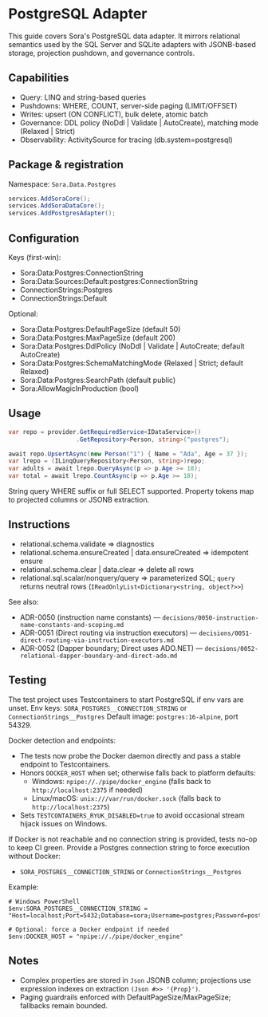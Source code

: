# PostgreSQL Adapter

This guide covers Sora's PostgreSQL data adapter. It mirrors relational semantics used by the SQL Server and SQLite adapters with JSONB-based storage, projection pushdown, and governance controls.

## Capabilities

- Query: LINQ and string-based queries
- Pushdowns: WHERE, COUNT, server-side paging (LIMIT/OFFSET)
- Writes: upsert (ON CONFLICT), bulk delete, atomic batch
- Governance: DDL policy (NoDdl | Validate | AutoCreate), matching mode (Relaxed | Strict)
- Observability: ActivitySource for tracing (db.system=postgresql)

## Package & registration

Namespace: `Sora.Data.Postgres`

```csharp
services.AddSoraCore();
services.AddSoraDataCore();
services.AddPostgresAdapter();
```

## Configuration

Keys (first-win):

- Sora:Data:Postgres:ConnectionString
- Sora:Data:Sources:Default:postgres:ConnectionString
- ConnectionStrings:Postgres
- ConnectionStrings:Default

Optional:

- Sora:Data:Postgres:DefaultPageSize (default 50)
- Sora:Data:Postgres:MaxPageSize (default 200)
- Sora:Data:Postgres:DdlPolicy (NoDdl | Validate | AutoCreate; default AutoCreate)
- Sora:Data:Postgres:SchemaMatchingMode (Relaxed | Strict; default Relaxed)
- Sora:Data:Postgres:SearchPath (default public)
- Sora:AllowMagicInProduction (bool)

## Usage

```csharp
var repo = provider.GetRequiredService<IDataService>()
                   .GetRepository<Person, string>("postgres");

await repo.UpsertAsync(new Person("1") { Name = "Ada", Age = 37 });
var lrepo = (ILinqQueryRepository<Person, string>)repo;
var adults = await lrepo.QueryAsync(p => p.Age >= 18);
var total = await lrepo.CountAsync(p => p.Age >= 18);
```

String query WHERE suffix or full SELECT supported. Property tokens map to projected columns or JSONB extraction.

## Instructions

- relational.schema.validate => diagnostics
- relational.schema.ensureCreated | data.ensureCreated => idempotent ensure
- relational.schema.clear | data.clear => delete all rows
- relational.sql.scalar/nonquery/query => parameterized SQL; `query` returns neutral rows (`IReadOnlyList<Dictionary<string, object?>>`)

See also:

- ADR-0050 (instruction name constants) — `decisions/0050-instruction-name-constants-and-scoping.md`
- ADR-0051 (Direct routing via instruction executors) — `decisions/0051-direct-routing-via-instruction-executors.md`
- ADR-0052 (Dapper boundary; Direct uses ADO.NET) — `decisions/0052-relational-dapper-boundary-and-direct-ado.md`

## Testing

The test project uses Testcontainers to start PostgreSQL if env vars are unset.
Env keys: `SORA_POSTGRES__CONNECTION_STRING` or `ConnectionStrings__Postgres`
Default image: `postgres:16-alpine`, port 54329.

Docker detection and endpoints:

- The tests now probe the Docker daemon directly and pass a stable endpoint to Testcontainers.
- Honors `DOCKER_HOST` when set; otherwise falls back to platform defaults:
    - Windows: `npipe://./pipe/docker_engine` (falls back to `http://localhost:2375` if needed)
    - Linux/macOS: `unix:///var/run/docker.sock` (falls back to `http://localhost:2375`)
- Sets `TESTCONTAINERS_RYUK_DISABLED=true` to avoid occasional stream hijack issues on Windows.

If Docker is not reachable and no connection string is provided, tests no-op to keep CI green. Provide a Postgres connection string to force execution without Docker:

- `SORA_POSTGRES__CONNECTION_STRING` or `ConnectionStrings__Postgres`

Example:

```
# Windows PowerShell
$env:SORA_POSTGRES__CONNECTION_STRING = "Host=localhost;Port=5432;Database=sora;Username=postgres;Password=postgres"

# Optional: force a Docker endpoint if needed
$env:DOCKER_HOST = "npipe://./pipe/docker_engine"
```

## Notes

- Complex properties are stored in `Json` JSONB column; projections use expression indexes on extraction `(Json #>> '{Prop}')`.
- Paging guardrails enforced with DefaultPageSize/MaxPageSize; fallbacks remain bounded.

